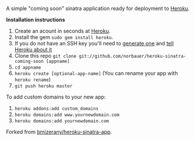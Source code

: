 A simple "coming soon" sinatra application ready for deployment to [Heroku](http://heroku.com).

**Installation instructions**

1. Create an acount in seconds at [Heroku](http://heroku.com/signup).
1. Install the gem `sudo gem install heroku`.
1. If you do not have an SSH key
you'll need to [generate
one](http://heroku.com/docs/index.html#_setting_up_ssh_public_keys)
and [tell Heroku about
it](http://heroku.com/docs/index.html#_manage_keys_on_heroku)
1. Clone this repo `git clone git://github.com/norbauer/heroku-sinatra-coming-soon [appname]`
1. `cd appname`
1. `heroku create [optional-app-name]` (You can rename your app with `heroku rename`)
1. `git push heroku master`

To add custom domains to your new app:

1. `heroku addons:add custom_domains`
1. `heroku domains:add www.yournewdomain.com`
1. `heroku domains:add yournewdomain.com`

Forked from [bmizerany/heroku-sinatra-app](http://github.com/bmizerany/heroku-sinatra-app).
